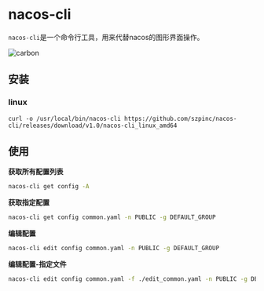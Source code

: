 # nacos-cli

`nacos-cli`是一个命令行工具，用来代替nacos的图形界面操作。

![carbon](https://github.com/szpinc/nacos-cli/assets/19821378/2899922a-e7c7-402d-80d4-a6bb27912efc)



## 安装
### linux

`curl -o /usr/local/bin/nacos-cli https://github.com/szpinc/nacos-cli/releases/download/v1.0/nacos-cli_linux_amd64`

## 使用

**获取所有配置列表**

``` bash
nacos-cli get config -A
```

**获取指定配置**

``` bash
nacos-cli get config common.yaml -n PUBLIC -g DEFAULT_GROUP
```

**编辑配置**

``` bash
nacos-cli edit config common.yaml -n PUBLIC -g DEFAULT_GROUP
```

**编辑配置-指定文件**

``` bash
nacos-cli edit config common.yaml -f ./edit_common.yaml -n PUBLIC -g DEFAULT_GROUP
```
